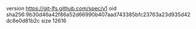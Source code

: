 version https://git-lfs.github.com/spec/v1
oid sha256:9b30d46a42f86a52d66990b407aad743385bfc23763a23d935d42dc8e0d81b2c
size 12616
